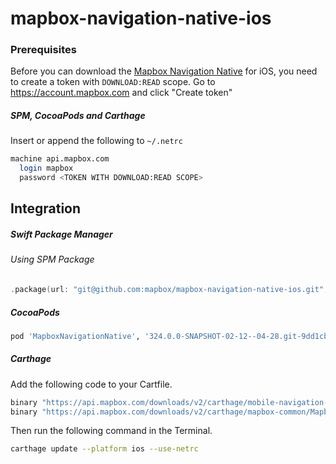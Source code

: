 # mapbox-navigation-native-ios

### Prerequisites

Before you can download the [Mapbox Navigation Native](https://github.com/mapbox/mapbox-navigation-native) for iOS, you need to create a token with `DOWNLOAD:READ` scope.
Go to https://account.mapbox.com and click "Create token"

##### SPM, CocoaPods and Carthage
Insert or append the following to `~/.netrc`

```bash
machine api.mapbox.com
  login mapbox
  password <TOKEN WITH DOWNLOAD:READ SCOPE>
```

## Integration

##### Swift Package Manager

###### Using SPM Package

```swift
.package(url: "git@github.com:mapbox/mapbox-navigation-native-ios.git", from: "324.0.0-SNAPSHOT-02-12--04-28.git-9dd1cb0-SNAPSHOT.0212T1055Z.bac87a6"),
```

##### CocoaPods

```ruby
pod 'MapboxNavigationNative', '324.0.0-SNAPSHOT-02-12--04-28.git-9dd1cb0-SNAPSHOT.0212T1055Z.bac87a6'
```

##### Carthage

Add the following code to your Cartfile.

```bash
binary "https://api.mapbox.com/downloads/v2/carthage/mobile-navigation-native/MapboxNavigationNative.json" == 324.0.0-SNAPSHOT-02-12--04-28.git-9dd1cb0-SNAPSHOT.0212T1055Z.bac87a6
binary "https://api.mapbox.com/downloads/v2/carthage/mapbox-common/MapboxCommon-ios.json" == 24.11.0-SNAPSHOT-02-12--04-28.git-9dd1cb0
```

Then run the following command in the Terminal.
```bash
carthage update --platform ios --use-netrc
```

